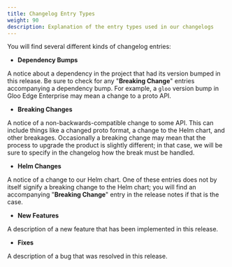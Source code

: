 ```yaml
---
title: Changelog Entry Types
weight: 90
description: Explanation of the entry types used in our changelogs
---
```


You will find several different kinds of changelog entries:

- **Dependency Bumps**

A notice about a dependency in the project that had its version bumped in this release. Be sure to check for any
"**Breaking Change**" entries accompanying a dependency bump. For example, a `gloo`
version bump in Gloo Edge Enterprise may mean a change to a proto API.

- **Breaking Changes**

A notice of a non-backwards-compatible change to some API. This can include things like a changed
proto format, a change to the Helm chart, and other breakages. Occasionally a breaking change
may mean that the process to upgrade the product is slightly different; in that case, we will be sure
to specify in the changelog how the break must be handled.

- **Helm Changes**

A notice of a change to our Helm chart. One of these entries does not by itself signify a breaking
change to the Helm chart; you will find an accompanying "**Breaking Change**" entry in the release
notes if that is the case. 

- **New Features**

A description of a new feature that has been implemented in this release.

- **Fixes**

A description of a bug that was resolved in this release.
